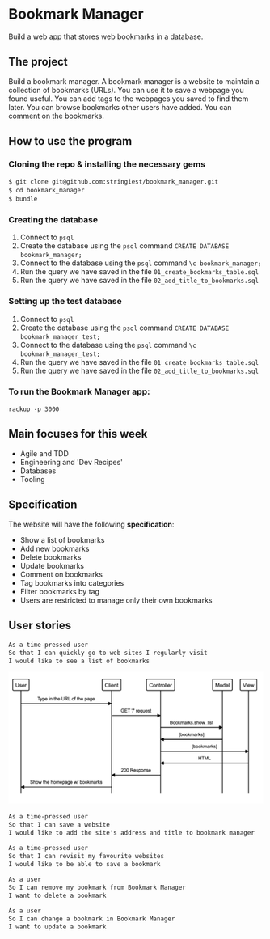 # Bookmark Manager

Build a web app that stores web bookmarks in a database.

## The project

Build a bookmark manager.  A bookmark manager is a website to maintain a collection of bookmarks (URLs). You can use it to save a webpage you found useful. You can add tags to the webpages you saved to find them later. You can browse bookmarks other users have added. You can comment on the bookmarks.

## How to use the program
### Cloning the repo & installing the necessary gems
```sh
$ git clone git@github.com:stringiest/bookmark_manager.git
$ cd bookmark_manager
$ bundle
```
### Creating the database
1. Connect to `psql`
2. Create the database using the `psql` command `CREATE DATABASE bookmark_manager;`
3. Connect to the database using the `psql` command `\c bookmark_manager;`
4. Run the query we have saved in the file `01_create_bookmarks_table.sql`
5. Run the query we have saved in the file `02_add_title_to_bookmarks.sql`

### Setting up the test database
1. Connect to `psql`
2. Create the database using the `psql` command `CREATE DATABASE bookmark_manager_test;`
3. Connect to the database using the `psql` command `\c bookmark_manager_test;`
4. Run the query we have saved in the file `01_create_bookmarks_table.sql`
5. Run the query we have saved in the file `02_add_title_to_bookmarks.sql`

### To run the Bookmark Manager app:
```
rackup -p 3000
```

## Main focuses for this week

- Agile and TDD
- Engineering and 'Dev Recipes'
- Databases
- Tooling

## Specification
The website will have the following **specification**:

* Show a list of bookmarks
* Add new bookmarks
* Delete bookmarks
* Update bookmarks
* Comment on bookmarks
* Tag bookmarks into categories
* Filter bookmarks by tag
* Users are restricted to manage only their own bookmarks

## User stories

```
As a time-pressed user
So that I can quickly go to web sites I regularly visit
I would like to see a list of bookmarks
```
![Domain model for user story 1](DM_for_US1.png)

```
As a time-pressed user
So that I can save a website
I would like to add the site's address and title to bookmark manager
```

```
As a time-pressed user
So that I can revisit my favourite websites
I would like to be able to save a bookmark
```

```
As a user
So I can remove my bookmark from Bookmark Manager
I want to delete a bookmark
```

```
As a user
So I can change a bookmark in Bookmark Manager
I want to update a bookmark
```
